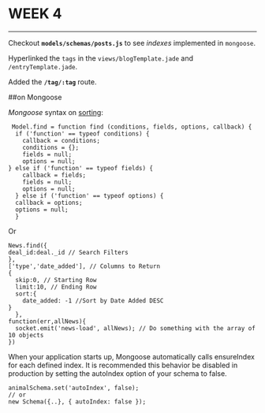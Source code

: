WEEK 4
========

---

Checkout **`models/schemas/posts.js`** to see *indexes* implemented in `mongoose`.  

Hyperlinked the `tags` in the `views/blogTemplate.jade` and `/entryTemplate.jade`.

Added the **`/tag/:tag`** route.  


##on Mongoose


*Mongoose* syntax on [sorting](http://stackoverflow.com/questions/4299991/how-to-sort-in-mongoose):  

     Model.find = function find (conditions, fields, options, callback) {
      if ('function' == typeof conditions) {
        callback = conditions;
        conditions = {};
        fields = null;
        options = null;  
    } else if ('function' == typeof fields) {
        callback = fields;
        fields = null;
        options = null;
      } else if ('function' == typeof options) {
      callback = options;
      options = null;
      } 

Or  

    News.find({
    deal_id:deal._id // Search Filters
  	},
  	['type','date_added'], // Columns to Return
  	{
      skip:0, // Starting Row
      limit:10, // Ending Row
      sort:{
        date_added: -1 //Sort by Date Added DESC
    }
	  },
  	function(err,allNews){
      socket.emit('news-load', allNews); // Do something with the array of 10 objects
  	})


When your application starts up, Mongoose automatically calls ensureIndex for each defined index. It is recommended this behavior be disabled in production by setting the autoIndex option of your schema to false.

    animalSchema.set('autoIndex', false);  
	// or  
	new Schema({..}, { autoIndex: false });

